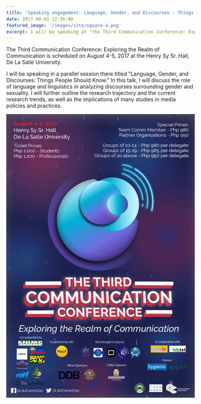 ```yaml
---
title: 'Speaking engagement: Language, Gender, and Discourses - Things People Should Know'
date: 2017-08-01 12:35:08
featured_image: '/images/site/square-4.png'
excerpt: I will be speaking at "the Third Communication Conference: Exploring the Realm of Communication," scheduled on August 4-5, 2017 at the Henry Sy Sr. Hall, De La Salle University. 
---
```


The Third Communication Conference: Exploring the Realm of Communication is scheduled on August 4-5, 2017 at the Henry Sy Sr. Hall, De La Salle University. 

I will be speaking in a parallel session there titled "Language, Gender, and Discourses: Things People Should Know." In this talk, I will discuss the role of language and linguistics in analyzing discourses surrounding gender and sexuality. I will further outline the research trajectory and the current research trends, as well as the implications of many studies in media policies and practices. 

![](/images/events/2017commconf3.jpg)

